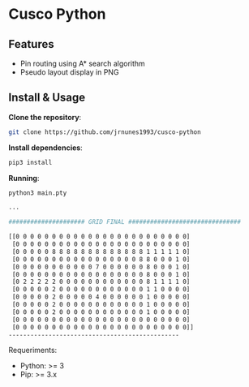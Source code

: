 # Cusco Python

## Features

- Pin routing using A* search algorithm
- Pseudo layout display in PNG

## Install & Usage

**Clone the repository**:
```bash
git clone https://github.com/jrnunes1993/cusco-python
```
**Install dependencies**: 
```bash
pip3 install
```

**Running**:

```bash
python3 main.pty

...

##################### GRID FINAL ###############################

[[0 0 0 0 0 0 0 0 0 0 0 0 0 0 0 0 0 0 0 0 0 0 0 0]
 [0 0 0 0 0 0 0 0 0 0 0 0 0 0 0 0 0 0 0 0 0 0 0 0]
 [0 0 0 0 0 8 8 8 8 8 8 8 8 8 8 8 8 8 1 1 1 1 1 0]
 [0 0 0 0 0 0 0 0 0 0 0 0 0 0 0 0 0 8 8 0 0 0 1 0]
 [0 0 0 0 0 0 0 0 0 0 0 7 0 0 0 0 0 0 8 0 0 0 1 0]
 [0 0 0 0 0 0 0 0 0 0 0 0 0 0 0 0 0 0 8 0 0 0 1 0]
 [0 2 2 2 2 2 0 0 0 0 0 0 0 0 0 0 0 0 8 1 1 1 1 0]
 [0 0 0 0 0 2 0 0 0 0 0 0 0 0 0 0 0 0 1 1 0 0 0 0]
 [0 0 0 0 0 2 0 0 0 0 0 4 0 0 0 0 0 0 1 0 0 0 0 0]
 [0 0 0 0 0 2 0 0 0 0 0 0 0 0 0 0 0 0 1 0 0 0 0 0]
 [0 0 0 0 0 2 0 0 0 0 0 0 0 0 0 0 0 0 1 0 0 0 0 0]
 [0 0 0 0 0 0 0 0 0 0 0 0 0 0 0 0 0 0 0 0 0 0 0 0]
 [0 0 0 0 0 0 0 0 0 0 0 0 0 0 0 0 0 0 0 0 0 0 0 0]]
-----------------------------------------------
```


Requeriments: 

- Python: >= 3
- Pip: >= 3.x


